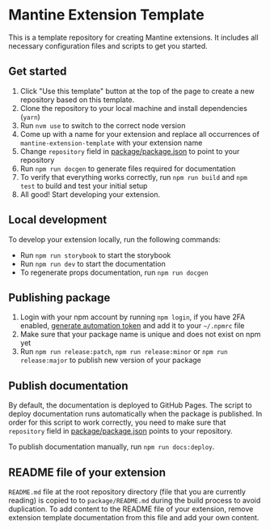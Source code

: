 # Mantine Extension Template

This is a template repository for creating Mantine extensions. It includes all necessary configuration files and scripts to get you started.

## Get started

1. Click "Use this template" button at the top of the page to create a new repository based on this template.
2. Clone the repository to your local machine and install dependencies (`yarn`)
3. Run `nvm use` to switch to the correct node version
4. Come up with a name for your extension and replace all occurrences of `mantine-extension-template` with your extension name
5. Change `repository` field in [package/package.json](https://github.com/mantinedev/extension-template/blob/master/package/package.json) to point to your repository
6. Run `npm run docgen` to generate files required for documentation
7. To verify that everything works correctly, run `npm run build` and `npm test` to build and test your initial setup
8. All good! Start developing your extension.

## Local development

To develop your extension locally, run the following commands:

- Run `npm run storybook` to start the storybook
- Run `npm run dev` to start the documentation
- To regenerate props documentation, run `npm run docgen`

## Publishing package

1. Login with your npm account by running `npm login`, if you have 2FA enabled, [generate automation token](https://docs.npmjs.com/creating-and-viewing-access-tokens) and add it to your `~/.npmrc` file
2. Make sure that your package name is unique and does not exist on npm yet
3. Run `npm run release:patch`, `npm run release:minor` or `npm run release:major` to publish new version of your package

## Publish documentation

By default, the documentation is deployed to GitHub Pages. The script to deploy documentation runs automatically when the package is published. In order for
this script to work correctly, you need to make sure that `repository` field in [package/package.json](https://github.com/mantinedev/extension-template/blob/master/package/package.json) points to your repository.

To publish documentation manually, run `npm run docs:deploy`.

## README file of your extension

`README.md` file at the root repository directory (file that you are currently reading) is copied to to `package/README.md` during the build process to avoid duplication. To add content to the README file of your extension, remove extension template documentation from this file and add your own content.
